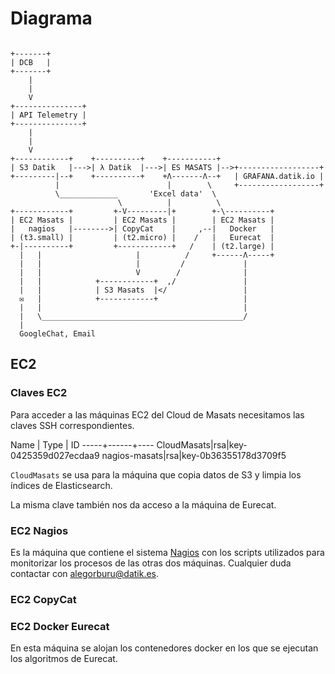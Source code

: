 # Diagrama

```

+-------+
| DCB   |
+-------+
    |
    |
    V
+---------------+
| API Telemetry |
+---------------+
    |
    |
    V
+------------+    +----------+    +-----------+
| S3 Datik   |--->| λ Datik  |--->| ES MASATS |-->+------------------+
+---------|--+    +----------+    +Λ-------Λ--+   | GRAFANA.datik.io |
          |                        |        \     +------------------+
          \_____________       'Excel data'  \
                        \          |          \
+------------+         +-V---------|+        +-\----------+
| EC2 Masats |         | EC2 Masats |        | EC2 Masats |
|   nagios   |-------->| CopyCat    |     ,--|   Docker   |
| (t3.small) |         | (t2.micro) |    /   |   Eurecat  |
+-|----------+         +------------+   /    | (t2.large) |
  |   |                     |          /     +------Λ-----+
  |   |                     |         /             |
  |   |                     V        /              |
  |   |            +------------+  ,/               |
  |   |            | S3 Masats  |</                 |
  ✉   |            +------------+                   |
  |   |                                             |
  |   \_____________________________________________/
  |
  GoogleChat, Email

```


## EC2

### Claves EC2

Para acceder a las máquinas EC2 del Cloud de Masats necesitamos
las claves SSH  correspondientes.

Name | Type | ID
-----+------+----
CloudMasats|rsa|key-0425359d027ecdaa9
nagios-masats|rsa|key-0b36355178d3709f5

`CloudMasats` se usa para la máquina que copia datos de S3 y limpia los
índices de Elasticsearch.

La misma clave también nos da acceso a la máquina de Eurecat.


### EC2 Nagios

Es la máquina que contiene el sistema [Nagios][Nagios] con
los scripts utilizados para monitorizar los procesos de las
otras dos máquinas. Cualquier duda contactar con
<a href="mailto:alegorburu@datik.es">alegorburu@datik.es</a>.

[Nagios]: https://www.nagios.org/

### EC2 CopyCat

### EC2 Docker Eurecat

En esta máquina se alojan los contenedores docker en los que
se ejecutan los algoritmos de Eurecat.



